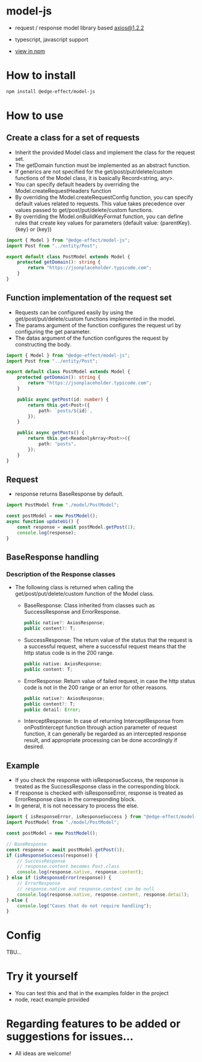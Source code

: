 # model-js

-   request / response model library based [axios@1.2.2](https://www.npmjs.com/package/axios)

-   typescript, javascript support

-   [view in npm](https://www.npmjs.com/package/@edge-effect/model-js)

# How to install

```bash
npm install @edge-effect/model-js
```

# How to use

## Create a class for a set of requests

-   Inherit the provided Model class and implement the class for the request set.
-   The getDomain function must be implemented as an abstract function.
-   If generics are not specified for the get/post/put/delete/custom functions of the Model class, it is basically Record<string, any>.
-   You can specify default headers by overriding the Model.createRequestHeaders function
-   By overriding the Model.createRequestConfig function, you can specify default values ​​related to requests. This value takes precedence over values ​​passed to get/post/put/delete/custom functions.
-   By overriding the Model.onBuildKeyFormat function, you can define rules that create key values ​​for parameters (default value: {parentKey}.{key} or {key})

```typescript
import { Model } from "@edge-effect/model-js";
import Post from "../entity/Post";

export default class PostModel extends Model {
    protected getDomain(): string {
        return "https://jsonplaceholder.typicode.com";
    }
}
```

## Function implementation of the request set

-   Requests can be configured easily by using the get/post/put/delete/custom functions implemented in the model.
-   The params argument of the function configures the request url by configuring the get parameter.
-   The datas argument of the function configures the request by constructing the body.

```typescript
import { Model } from "@edge-effect/model-js";
import Post from "../entity/Post";

export default class PostModel extends Model {
    protected getDomain(): string {
        return "https://jsonplaceholder.typicode.com";
    }

    public async getPost(id: number) {
        return this.get<Post>({
            path: `posts/${id}`,
        });
    }

    public async getPosts() {
        return this.get<ReadonlyArray<Post>>({
            path: "posts",
        });
    }
}
```

## Request

-   response returns BaseResponse by default.

```typescript
import PostModel from "./model/PostModel";

const postModel = new PostModel();
async function updateUi() {
    const response = await postModel.getPost(1);
    console.log(response);
}
```

## BaseResponse handling

### Description of the Response classes

-   The following class is returned when calling the get/post/put/delete/custom function of the Model class.

    -   BaseResponse: Class inherited from classes such as SuccessResponse and ErrorResponse.

        ```typescript
        public native?: AxiosResponse;
        public content?: T;
        ```

    -   SuccessResponse: The return value of the status that the request is a successful request, where a successful request means that the http status code is in the 200 range.

        ```typescript
        public native: AxiosResponse;
        public content: T;
        ```

    -   ErrorResponse: Return value of failed request, in case the http status code is not in the 200 range or an error for other reasons.

        ```typescript
        public native?: AxiosResponse;
        public content?: T;
        public detail: Error;
        ```

    -   InterceptResponse: In case of returning InterceptResponse from onPostIntercept function through action parameter of request function, it can generally be regarded as an intercepted response result, and appropriate processing can be done accordingly if desired.

## Example

-   If you check the response with isResponseSuccess, the response is treated as the SuccessResponse class in the corresponding block.
-   If response is checked with isResponseError, response is treated as ErrorResponse class in the corresponding block.
-   In general, it is not necessary to process the else.

```typescript
import { isResponseError, isResponseSuccess } from "@edge-effect/model-js";
import PostModel from "./model/PostModel";

const postModel = new PostModel();

// BaseResponse
const response = await postModel.getPost(1);
if (isResponseSuccess(response)) {
    // SuccessResponse
    // response.content becomes Post.class
    console.log(response.native, response.content);
} else if (isResponseError(response)) {
    // ErrorResponse
    // response.native and response.content can be null
    console.log(response.native, response.content, response.detail);
} else {
    console.log("Cases that do not require handling");
}
```

# Config

TBU...

# Try it yourself

-   You can test this and that in the examples folder in the project
-   node, react example provided

# Regarding features to be added or suggestions for issues...

-   All ideas are welcome!
